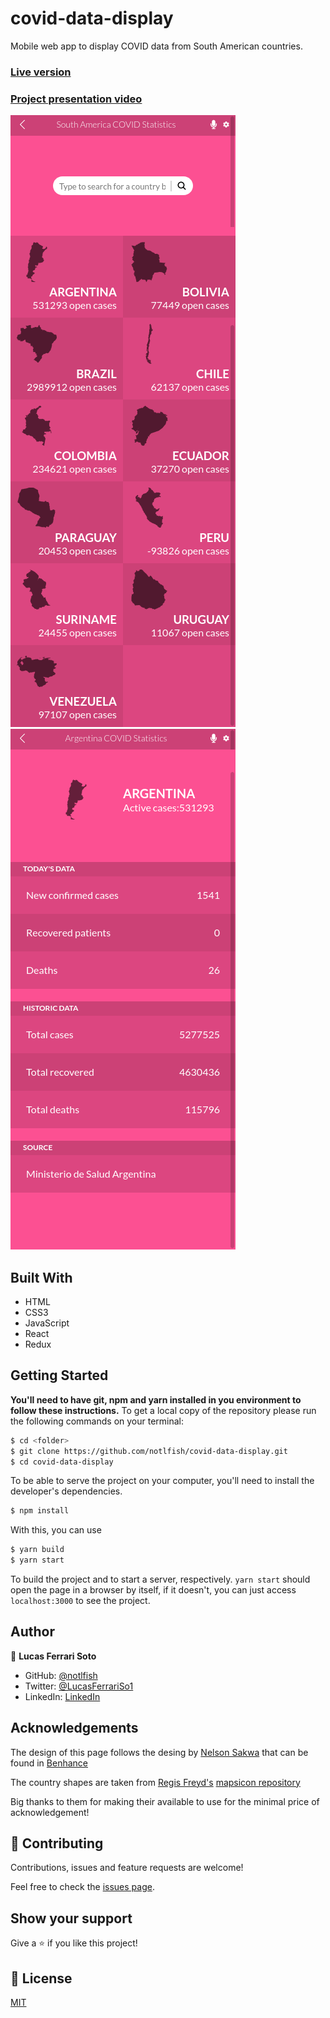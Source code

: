 # covid-data-display

Mobile web app to display COVID data from South American countries.

### [Live version](https://notlfish-covid-data-display.netlify.app/)
### [Project presentation video](https://www.loom.com/share/c9ab4a49258249fcba434c47ab046b1e)

![Home Page screenshot](assets/homepage.png)
![Details Page screenshot](assets/details-page.png)

## Built With

- HTML
- CSS3
- JavaScript
- React
- Redux

## Getting Started
**You'll need to have git, npm and yarn installed in you environment to follow these instructions.**
To get a local copy of the repository please run the following commands on your terminal:

```bash
$ cd <folder>
$ git clone https://github.com/notlfish/covid-data-display.git
$ cd covid-data-display
```

To be able to serve the project on your computer, you'll need to install the developer's dependencies.
```bash
$ npm install
```

With this, you can use
```bash
$ yarn build
$ yarn start
```
To build the project and to start a server, respectively. `yarn start` should open the page in a browser by itself, if it
doesn't, you can just access `localhost:3000` to see the project.

## Author

👤 **Lucas Ferrari Soto**

- GitHub: [@notlfish](https://github.com/notlfish)
- Twitter: [@LucasFerrariSo1](https://twitter.com/LucasFerrariSo1)
- LinkedIn: [LinkedIn](https://www.linkedin.com/in/lucas-mauricio-ferrari-soto-472a3515a/)

## Acknowledgements
The design of this page follows the desing by [Nelson Sakwa](https://www.behance.net/sakwadesignstudio) that can be found in [Benhance](https://www.behance.net/gallery/31579789/Ballhead-App-(Free-PSDs))

The country shapes are taken from [Regis Freyd's](https://github.com/djaiss) [mapsicon repository](https://github.com/djaiss/mapsicon)

Big thanks to them for making their available to use for the minimal price of acknowledgement!

## 🤝 Contributing

Contributions, issues and feature requests are welcome!

Feel free to check the [issues page](https://github.com/JAAR91/Awesome-books/issues).

## Show your support

Give a ⭐️ if you like this project!

## 📝 License

[MIT](/LICENSE)
